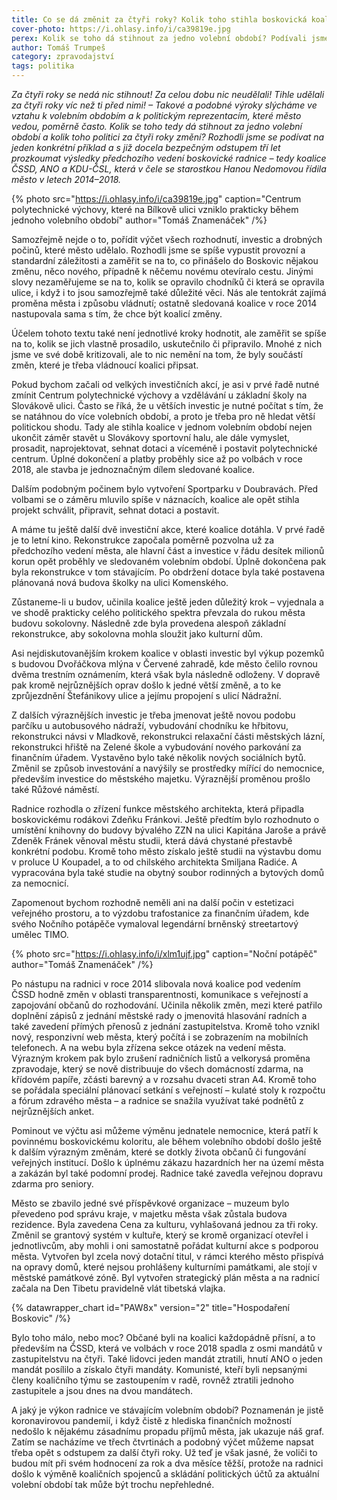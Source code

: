```yaml
---
title: Co se dá změnit za čtyři roky? Kolik toho stihla boskovická koalice z let 2014–2018
cover-photo: https://i.ohlasy.info/i/ca39819e.jpg
perex: Kolik se toho dá stihnout za jedno volební období? Podívali jsme se na jeden konkrétní příklad a výsledky předchozího vedení boskovické radnice.
author: Tomáš Trumpeš
category: zpravodajství
tags: politika
---
```


*Za čtyři roky se nedá nic stihnout! Za celou dobu nic neudělali! Tihle udělali za čtyři roky víc než ti před nimi! – Takové a podobné výroky slýcháme ve vztahu k volebním obdobím a k politickým reprezentacím, které město vedou, poměrně často. Kolik se toho tedy dá stihnout za jedno volební období a kolik toho politici za čtyři roky změní? Rozhodli jsme se podívat na jeden konkrétní příklad a s již docela bezpečným odstupem tří let prozkoumat výsledky předchozího vedení boskovické radnice – tedy koalice ČSSD, ANO a KDU-ČSL, která v čele se starostkou Hanou Nedomovou řídila město v letech 2014–2018.*

{% photo src="https://i.ohlasy.info/i/ca39819e.jpg" caption="Centrum polytechnické výchovy, které na Bílkově ulici vzniklo prakticky během jednoho volebního období" author="Tomáš Znamenáček" /%}

Samozřejmě nejde o to, pořídit výčet všech rozhodnutí, investic a drobných počinů, které město udělalo. Rozhodli jsme se spíše vypustit provozní a standardní záležitosti a zaměřit se na to, co přinášelo do Boskovic nějakou změnu, něco nového, případně k něčemu novému otevíralo cestu. Jinými slovy nezaměřujeme se na to, kolik se opravilo chodníků či která se opravila ulice, i když i to jsou samozřejmě také důležité věci. Nás ale tentokrát zajímá proměna města i způsobu vládnutí; ostatně sledovaná koalice v roce 2014 nastupovala sama s tím, že chce být koalicí změny.

Účelem tohoto textu také není jednotlivé kroky hodnotit, ale zaměřit se spíše na to, kolik se jich vlastně prosadilo, uskutečnilo či připravilo. Mnohé z nich jsme ve své době kritizovali, ale to nic nemění na tom, že byly součástí změn, které je třeba vládnoucí koalici připsat.

Pokud bychom začali od velkých investičních akcí, je asi v prvé řadě nutné zmínit Centrum polytechnické výchovy a vzdělávání u základní školy na Slovákově ulici. Často se říká, že u větších investic je nutné počítat s tím, že se natáhnou do více volebních období, a proto je třeba pro ně hledat větší politickou shodu. Tady ale stihla koalice v jednom volebním období nejen ukončit záměr stavět u Slovákovy sportovní halu, ale dále vymyslet, prosadit, naprojektovat, sehnat dotaci a víceméně i postavit polytechnické centrum. Úplné dokončení a platby proběhly sice až po volbách v roce 2018, ale stavba je jednoznačným dílem sledované koalice.

Dalším podobným počinem bylo vytvoření Sportparku v Doubravách. Před volbami se o záměru mluvilo spíše v náznacích, koalice ale opět stihla projekt schválit, připravit, sehnat dotaci a postavit.

A máme tu ještě další dvě investiční akce, které koalice dotáhla. V prvé řadě je to letní kino. Rekonstrukce započala poměrně pozvolna už za předchozího vedení města, ale hlavní část a investice v řádu desítek milionů korun opět proběhly ve sledovaném volebním období. Úplně dokončena pak byla rekonstrukce v tom stávajícím. Po obdržení dotace byla také postavena plánovaná nová budova školky na ulici Komenského.

Zůstaneme-li u budov, učinila koalice ještě jeden důležitý krok – vyjednala a ve shodě prakticky celého politického spektra převzala do rukou města budovu sokolovny. Následně zde byla provedena alespoň základní rekonstrukce, aby sokolovna mohla sloužit jako kulturní dům.

Asi nejdiskutovanějším krokem koalice v oblasti investic byl výkup pozemků s budovou Dvořáčkova mlýna v Červené zahradě, kde město čelilo rovnou dvěma trestním oznámením, která však byla následně odloženy. V dopravě pak kromě nejrůznějších oprav došlo k jedné větší změně, a to ke zprůjezdnění Štefánikovy ulice a jejímu propojení s ulicí Nádražní.

Z dalších výraznějších investic je třeba jmenovat ještě novou podobu parčíku u autobusového nádraží, vybudování chodníku ke hřbitovu, rekonstrukci návsi v Mladkově, rekonstrukci relaxační části městských lázní, rekonstrukci hřiště na Zelené škole a vybudování nového parkování za finančním úřadem. Vystavěno bylo také několik nových sociálních bytů. Změnil se způsob investování a navýšily se prostředky mířící do nemocnice, především investice do městského majetku. Výraznější proměnou prošlo také Růžové náměstí.

Radnice rozhodla o zřízení funkce městského architekta, která připadla boskovickému rodákovi Zdeňku Fránkovi. Ještě předtím bylo rozhodnuto o umístění knihovny do budovy bývalého ZZN na ulici Kapitána Jaroše a právě Zdeněk Fránek věnoval městu studii, která dává chystané přestavbě konkrétní podobu. Kromě toho město získalo ještě studii na výstavbu domu v proluce U Koupadel, a to od chilského architekta Smiljana Radiće. A vypracována byla také studie na obytný soubor rodinných a bytových domů za nemocnicí.

Zapomenout bychom rozhodně neměli ani na další počin v estetizaci veřejného prostoru, a to výzdobu trafostanice za finančním úřadem, kde svého Nočního potápěče vymaloval legendární brněnský streetartový umělec TIMO.

{% photo src="https://i.ohlasy.info/i/xlm1ujf.jpg" caption="Noční potápěč" author="Tomáš Znamenáček" /%}

Po nástupu na radnici v roce 2014 slibovala nová koalice pod vedením ČSSD hodně změn v oblasti transparentnosti, komunikace s veřejností a zapojování občanů do rozhodování. Učinila několik změn, mezi které patřilo doplnění zápisů z jednání městské rady o jmenovitá hlasování radních a také zavedení přímých přenosů z jednání zastupitelstva. Kromě toho vznikl nový, responzivní web města, který počítá i se zobrazením na mobilních telefonech. A na webu byla zřízena sekce otázek na vedení města. Výrazným krokem pak bylo zrušení radničních listů a velkorysá proměna zpravodaje, který se nově distribuuje do všech domácností zdarma, na křídovém papíře, zčásti barevný a v rozsahu dvaceti stran A4. Kromě toho se pořádala speciální plánovací setkání s veřejností – kulaté stoly k rozpočtu a fórum zdravého města – a radnice se snažila využívat také podnětů z nejrůznějších anket.

Pominout ve výčtu asi můžeme výměnu jednatele nemocnice, která patří k povinnému boskovickému koloritu, ale během volebního období došlo ještě k dalším výrazným změnám, které se dotkly života občanů či fungování veřejných institucí. Došlo k úplnému zákazu hazardních her na území města a zakázán byl také podomní prodej. Radnice také zavedla veřejnou dopravu zdarma pro seniory. 

Město se zbavilo jedné své příspěvkové organizace – muzeum bylo převedeno pod správu kraje, v majetku města však zůstala budova rezidence. Byla zavedena Cena za kulturu, vyhlašovaná jednou za tři roky. Změnil se grantový systém v kultuře, který se kromě organizací otevřel i jednotlivcům, aby mohli i oni samostatně pořádat kulturní akce s podporou města. Vytvořen byl zcela nový dotační titul, v rámci kterého město přispívá na opravy domů, které nejsou prohlášeny kulturními památkami, ale stojí v městské památkové zóně. Byl vytvořen strategický plán města a na radnicí začala na Den Tibetu pravidelně vlát tibetská vlajka.

{% datawrapper_chart id="PAW8x" version="2" title="Hospodaření Boskovic" /%}

Bylo toho málo, nebo moc? Občané byli na koalici každopádně přísní, a to především na ČSSD, která ve volbách v roce 2018 spadla z osmi mandátů v zastupitelstvu na čtyři. Také lidovci jeden mandát ztratili, hnutí ANO o jeden mandát posílilo a získalo čtyři mandáty. Komunisté, kteří byli nepsanými členy koaličního týmu se zastoupením v radě, rovněž ztratili jednoho zastupitele a jsou dnes na dvou mandátech.

A jaký je výkon radnice ve stávajícím volebním období? Poznamenán je jistě koronavirovou pandemií, i když čistě z hlediska finančních možností nedošlo k nějakému zásadnímu propadu příjmů města, jak ukazuje náš graf. Zatím se nacházíme ve třech čtvrtinách a podobný výčet můžeme napsat třeba opět s odstupem za další čtyři roky. Už teď je však jasné, že voliči to budou mít při svém hodnocení za rok a dva měsíce těžší, protože na radnici došlo k výměně koaličních spojenců a skládání politických účtů za aktuální volební období tak může být trochu nepřehledné.
